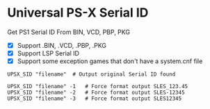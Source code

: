 # Universal PS-X Serial ID
Get PS1 Serial ID From BIN, VCD, PBP, PKG

- [x] Support .BIN, .VCD, .PBP, .PKG
- [x] Support LSP Serial ID
- [X] Support some exception games that don't have a system.cnf file

```
UPSX_SID "filename"  # Output original Serial ID found

UPSX_SID "filename" -1   # Force format output SLES_123.45
UPSX_SID "filename" -2   # Force format output SLES-12345
UPSX_SID "filename" -3   # Force format output SLES12345
```

